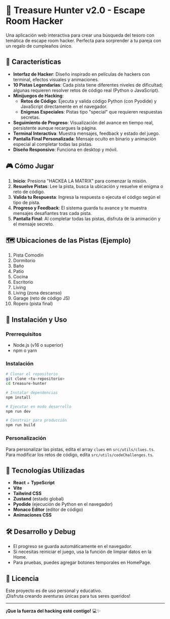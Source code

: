 # 🎯 Treasure Hunter v2.0 - Escape Room Hacker

Una aplicación web interactiva para crear una búsqueda del tesoro con temática de escape room hacker. Perfecta para sorprender a tu pareja con un regalo de cumpleaños único.

## 🚀 Características

- **Interfaz de Hacker**: Diseño inspirado en películas de hackers con terminal, efectos visuales y animaciones.
- **10 Pistas Legendarias**: Cada pista tiene diferentes niveles de dificultad; algunas requieren resolver retos de código real (Python o JavaScript).
- **Minijuegos de Hacking**:
  - **Retos de Código**: Ejecuta y valida código Python (con Pyodide) y JavaScript directamente en el navegador.
  - **Enigmas Especiales**: Pistas tipo "special" que requieren respuestas secretas.
- **Seguimiento de Progreso**: Visualización del avance en tiempo real, persistente aunque recargues la página.
- **Terminal Interactiva**: Muestra mensajes, feedback y estado del juego.
- **Pantalla Final Personalizada**: Mensaje oculto en binario y animación especial al completar todas las pistas.
- **Diseño Responsivo**: Funciona en desktop y móvil.

## 🎮 Cómo Jugar

1. **Inicio**: Presiona "HACKEA LA MATRIX" para comenzar la misión.
2. **Resuelve Pistas**: Lee la pista, busca la ubicación y resuelve el enigma o reto de código.
3. **Valida tu Respuesta**: Ingresa la respuesta o ejecuta el código según el tipo de pista.
4. **Progreso y Feedback**: El sistema guarda tu avance y te muestra mensajes desafiantes tras cada pista.
5. **Pantalla Final**: Al completar todas las pistas, disfruta de la animación y el mensaje secreto.

## 🗺️ Ubicaciones de las Pistas (Ejemplo)

1. Pista Comodín
2. Dormitorio
3. Baño
4. Patio
5. Cocina
6. Escritorio
7. Living
8. Living (zona descanso)
9. Garage (reto de código JS)
10. Ropero (pista final)

## 🔧 Instalación y Uso

### Prerrequisitos

- Node.js (v16 o superior)
- npm o yarn

### Instalación

```bash
# Clonar el repositorio
git clone <tu-repositorio>
cd treasure-hunter

# Instalar dependencias
npm install

# Ejecutar en modo desarrollo
npm run dev

# Construir para producción
npm run build
```

### Personalización

Para personalizar las pistas, edita el array `clues` en `src/utils/clues.ts`.  
Para modificar los retos de código, edita `src/utils/codeChallenges.ts`.

## 🎨 Tecnologías Utilizadas

- **React** + **TypeScript**
- **Vite**
- **Tailwind CSS**
- **Zustand** (estado global)
- **Pyodide** (ejecución de Python en el navegador)
- **Monaco Editor** (editor de código)
- **Animaciones CSS**

## 🛠️ Desarrollo y Debug

- El progreso se guarda automáticamente en el navegador.
- Si necesitas reiniciar el juego, usa la función de limpiar datos en la Home.
- Para pruebas, puedes agregar botones temporales en HomePage.

## 📝 Licencia

Este proyecto es de uso personal y educativo.  
¡Disfruta creando aventuras únicas para tus seres queridos!

---

**¡Que la fuerza del hacking esté contigo!** 💻✨
